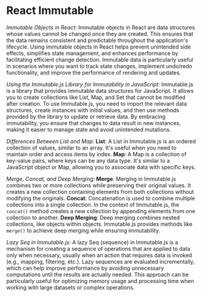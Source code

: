 # React Immutable

*Immutable Objects in React:*
Immutable objects in React are data structures whose values cannot be changed once they are created. This ensures that the data remains consistent and predictable throughout the application's lifecycle. Using immutable objects in React helps prevent unintended side effects, simplifies state management, and enhances performance by facilitating efficient change detection. Immutable data is particularly useful in scenarios where you want to track state changes, implement undo/redo functionality, and improve the performance of rendering and updates.

*Using the Immutable.js Library for Immutability in JavaScript:*
Immutable.js is a library that provides immutable data structures for JavaScript. It allows you to create collections like List, Map, and Set that cannot be modified after creation. To use Immutable.js, you need to import the relevant data structures, create instances with initial values, and then use methods provided by the library to update or retrieve data. By embracing immutability, you ensure that changes to data result in new instances, making it easier to manage state and avoid unintended mutations.

*Differences Between List and Map:*
__List__: A List in Immutable.js is an ordered collection of values, similar to an array. It's useful when you need to maintain order and access items by index.
__Map__: A Map is a collection of key-value pairs, where keys can be any data type. It's similar to a JavaScript object or Map, allowing you to associate data with specific keys.

*Merge, Concat, and Deep Merging:*
__Merge__: Merging in Immutable.js combines two or more collections while preserving their original values. It creates a new collection containing elements from both collections without modifying the originals.
__Concat__: Concatenation is used to combine multiple collections into a single collection. In the context of Immutable.js, the `concat()` method creates a new collection by appending elements from one collection to another.
__Deep Merging__: Deep merging combines nested collections, like objects within objects. Immutable.js provides methods like `merge()` to achieve deep merging while ensuring immutability.

*Lazy Seq in Immutable.js:*
A lazy Seq (sequence) in Immutable.js is a mechanism for creating a sequence of operations that are applied to data only when necessary, usually when an action that requires data is invoked (e.g., mapping, filtering, etc.). Lazy sequences are evaluated incrementally, which can help improve performance by avoiding unnecessary computations until the results are actually needed. This approach can be particularly useful for optimizing memory usage and processing time when working with large datasets or complex operations.
